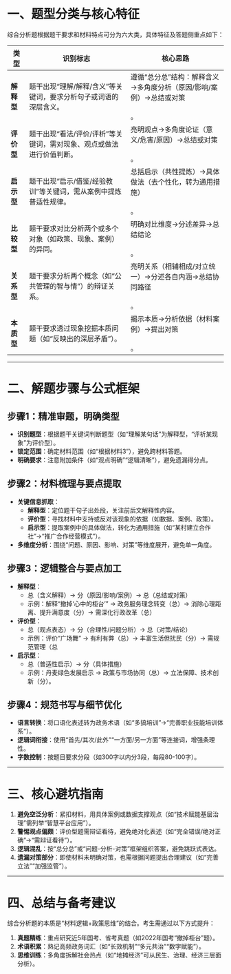 # 一、题型分类与核心特征

综合分析题根据题干要求和材料特点可分为六大类，具体特征及答题侧重点如下：

|​**类型**|​**识别标志**|​**核心思路**|
|---|---|---|
|​**解释型**|题干出现“理解/解释/含义”等关键词，要求分析句子或词语的深层含义。|遵循“总分总”结构：解释含义→多角度分析（原因/影响/案例）→总结或对策<br><br>。|
|​**评价型**|题干出现“看法/评价/评析”等关键词，需对现象、观点或做法进行价值判断。|亮明观点→多角度论证（意义/危害/原因）→总结或对策<br><br>。|
|​**启示型**|题干出现“启示/借鉴/经验教训”等关键词，需从案例中提炼普适性规律。|总括启示（共性提炼）→具体做法（去个性化，转为通用措施）<br><br>。|
|​**比较型**|题干要求对比分析两个或多个对象（如政策、现象、案例）的异同。|明确对比维度→分述差异→总结结论<br><br>。|
|​**关系型**|题干要求分析两个概念（如“公共管理的智与情”）的辩证关系。|亮明关系（相辅相成/对立统一）→分述各自内涵→总结协同路径<br><br>。|
|​**本质型**|题干要求透过现象挖掘本质问题（如“反映出的深层矛盾”）。|揭示本质→分析依据（材料案例）→提出对策<br><br>。|

---

# 二、解题步骤与公式框架

## ​**步骤1：精准审题，明确类型**

- ​**识别题型**：根据题干关键词判断题型（如“理解某句话”为解释型，“评析某现象”为评价型）。
- ​**锁定范围**：确定材料范围（如“根据材料3”），避免跨材料答题。
- ​**明确要求**：注意附加条件（如“观点明确”“逻辑清晰”），避免遗漏得分点。

## ​**步骤2：材料梳理与要点提取**

- ​**关键信息抓取**：
    - ​**解释型**：定位题干句子出处段，关注前后文解释性内容。
    - ​**评价型**：寻找材料中支持或反对该现象的依据（如数据、案例、政策）。
    - ​**启示型**：提取案例中的具体做法，转化为通用措施（如“某村建立合作社”→“推广合作经营模式”）。
- ​**多维度分析**：围绕“问题、原因、影响、对策”等维度展开，避免单一角度。

## ​**步骤3：逻辑整合与要点加工**

- ​**解释型**：
	- 总（含义解释）→ 分（原因/影响/案例）→ 总（总结或对策）
    - 示例：解释“撤掉‘心中的柜台’” → 政务服务理念转变（总）→ 消除心理距离、提升满意度（分）→ 需深化行政改革（总）
- ​**评价型**：
	- 总（观点表态）→ 分（合理性/问题分析）→ 总（对策/结论）
    - 示例：评价“广场舞” → 有利有弊（总）→ 丰富生活但扰民（分）→ 需规范管理（总
- ​**启示型**：
	- 总（普适性启示）→ 分（具体措施）
	- 示例：丹麦绿色发展启示 → 政策与市场协同（总）→ 立法保障、技术创新（分）。

## ​**步骤4：规范书写与细节优化**

- ​**语言转换**：将口语化表述转为政务术语（如“多搞培训”→“完善职业技能培训体系”）。
- ​**逻辑词衔接**：使用“首先/其次/此外”“一方面/另一方面”等连接词，增强条理性。
- ​**字数控制**：按题目要求分段（如300字以内分3段，每段80-100字）。

---

# 三、核心避坑指南

1. ​**避免空泛分析**：紧扣材料，用具体案例或数据支撑观点（如“技术赋能基层治理”需列举“智慧平台应用”）。
2. ​**警惕观点偏颇**：评价型题需辩证看待，避免绝对化表述（如“完全错误/绝对正确”→“需辩证看待”）。
3. ​**逻辑混乱**：按“总分总”或“问题-分析-对策”框架组织答案，避免跳跃式表达。
4. ​**遗漏对策部分**：即使材料未明确对策，也需根据问题提出合理建议（如“完善立法”“加强监管”）。

---

# 四、总结与备考建议

综合分析题的本质是“材料逻辑+政策思维”的结合。考生需通过以下方式提升：

1. ​**真题精练**：重点研究近5年国考、省考真题（如2022年国考“撤掉柜台”题）。
2. ​**术语积累**：熟记高频政务词汇（如“长效机制”“多元共治”“数字赋能”）。
3. ​**思维训练**：多角度拆解社会热点（如“地摊经济”可从民生、治理、经济三层面分析）。
